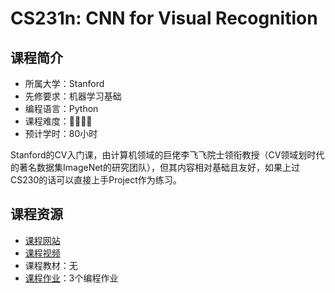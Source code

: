 # CS231n: CNN for Visual Recognition
## 课程简介
- 所属大学：Stanford
- 先修要求：机器学习基础
- 编程语言：Python
- 课程难度：🌟🌟🌟🌟
- 预计学时：80小时

Stanford的CV入门课，由计算机领域的巨佬李飞飞院士领衔教授（CV领域划时代的著名数据集ImageNet的研究团队），但其内容相对基础且友好，如果上过CS230的话可以直接上手Project作为练习。

## 课程资源
- [课程网站](http://cs231n.stanford.edu/)
- [课程视频](https://www.bilibili.com/video/BV1nJ411z7fe?from=search&seid=8596063021098656438&spm_id_from=333.337.0.0)
- 课程教材：无
- [课程作业](http://cs231n.stanford.edu/schedule.html)：3个编程作业

